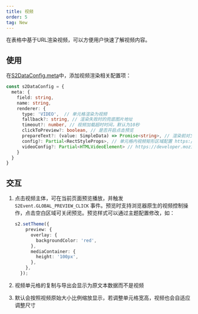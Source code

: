 ```yaml
---
title: 视频
order: 5
tag: New
---
```


在表格中基于URL渲染视频，可以方便用户快速了解视频内容。

<Playground path="/custom/custom-renderer/demo/video.ts" rid='custom-renderer-video' height='1200'></playground>

## 使用

在[S2DataConfig.meta](https://s2.antv.antgroup.com/api/general/s2-data-config#meta)中，添加视频渲染相关配置项：

```ts
const s2DataConfig = {
  meta: {
    field: string,
    name: string,
    renderer: {
      type: 'VIDEO',  // 单元格渲染为视频
      fallback?: string, // 渲染失败时的兜底图片地址
      timeout?: number, // 视频加载超时时间，默认为10秒  
      clickToPreview?: boolean, // 是否开启点击预览
      prepareText?: (value: SimpleData) => Promise<string>, // 渲染前对文本进行异步处理
      config?: Partial<RectStyleProps>, // 单元格内视频矩形区域配置 https://g.antv.antgroup.com/api/css/pattern#htmlvideoelement
      videoConfig?: Partial<HTMLVideoElement> // https://developer.mozilla.org/en-US/docs/Web/API/HTMLVideoElement
    }
  }
}
```

## 交互

1. 点击视频主体，可在当前页面预览播放，并触发 `S2Event.GLOBAL_PREVIEW_CLICK` 事件。预览时支持浏览器原生的视频控制操作，点击空白区域可关闭预览。预览样式可以通过主题配置修改，如：

   ```ts
   s2.setTheme({
       preview: {
         overlay: {
           backgroundColor: 'red',
         },
         mediaContainer: {
           height: '100px',
         },
       },
     });
   ```

2. 视频单元格的复制与导出会显示为原文本数据而不是视频
3. 默认会按照视频原始大小比例缩放显示，若调整单元格宽高，视频也会自适应调整尺寸

